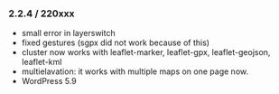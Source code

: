 ### 2.2.4 / 220xxx

* small error in layerswitch
* fixed gestures (sgpx did not work because of this)
* cluster now works with leaflet-marker, leaflet-gpx, leaflet-geojson, leaflet-kml
* multielavation: it works with multiple maps on one page now.
* WordPress 5.9
